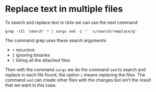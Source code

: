 # Replace text in multiple files

To search and replace text in Unix we can use the next command

```shell
grep -rIl 'search' * | xargs sed -i '' 's/search/remplace/g'
```

The command grep uses these search arguments: 
- `r` recursive
- `I` ignoring binaries
- `l` listing all the attached files.

Then with the command `xargs` we do the command `sed` to search and replace in
each file found, the option `i` means replacing the files. The command `sed` can
create other files with the changes but isn't the result that we want in this case.
